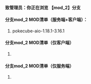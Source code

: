 #### 致管理员：你正在浏览 【mod_2】分支

#### 分支mod_2 MOD清单（服务端+客户端）：

1. pokecube-aio-1.18.1-3.16.1

#### 分支mod_2 MOD清单（仅客户端）

1. 

#### 分支mod_2 MOD清单（仅服务端）

1. 
